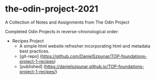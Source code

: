 # the-odin-project-2021
A Collection of Notes and Assignments from The Odin Project

 Completed Odin Projects in reverse-chronological order:
 * Recipes Project
   * A simple html website refresher incorporating html and metadata best practices.
   * [git-repo] (https://github.com/DanielSzpunar/TOP-foundations-project-1-recipes)
   * [published] (https://danielszpunar.github.io/TOP-foundations-project-1-recipes/) 
   
